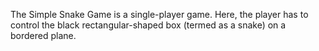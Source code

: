 The Simple Snake Game is a single-player game. Here, the player has to control the black rectangular-shaped box (termed as a snake) on a bordered plane.
